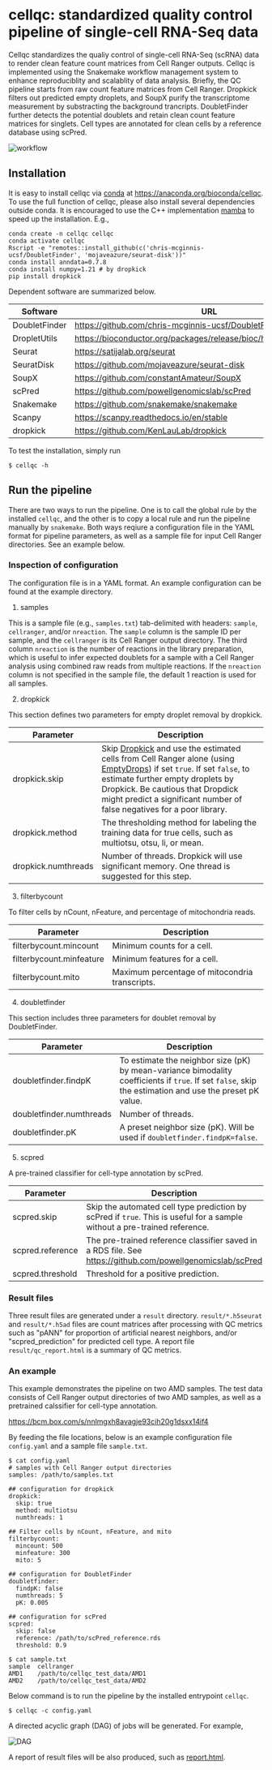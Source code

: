 # cellqc: standardized quality control pipeline of single-cell RNA-Seq data

Cellqc standardizes the qualiy control of single-cell RNA-Seq (scRNA) data to render clean feature count matrices from Cell Ranger outputs. Cellqc is implemented using the Snakemake workflow management system to enhance reproduciblity and scalablity of data analysis. Briefly, the QC pipeline starts from raw count feature matrices from Cell Ranger. Dropkick filters out predicted empty droplets, and SoupX purify the transcriptome measurement by substracting the background trancripts. DoubletFinder further detects the potential doublets and retain clean count feature matrices for singlets. Cell types are annotated for clean cells by a reference database using scPred.

![workflow](docs/workflow.png)

## Installation

It is easy to install cellqc via [conda](https://docs.conda.io/en/latest/miniconda.html) at https://anaconda.org/bioconda/cellqc. To use the full function of cellqc, please also install several dependencies outside conda. It is encouraged to use the C++ implementation [mamba](https://github.com/mamba-org/mamba) to speed up the installation. E.g.,

```
conda create -n cellqc cellqc
conda activate cellqc
Rscript -e "remotes::install_github(c('chris-mcginnis-ucsf/DoubletFinder', 'mojaveazure/seurat-disk'))"
conda install anndata=0.7.8
conda install numpy=1.21 # by dropkick
pip install dropkick
```

Dependent software are summarized below.

| Software | URL |
|-------|-------|
| DoubletFinder | https://github.com/chris-mcginnis-ucsf/DoubletFinder |
| DropletUtils | https://bioconductor.org/packages/release/bioc/html/DropletUtils.html |
| Seurat | https://satijalab.org/seurat |
| SeuratDisk | https://github.com/mojaveazure/seurat-disk |
| SoupX | https://github.com/constantAmateur/SoupX |
| scPred | https://github.com/powellgenomicslab/scPred |
| Snakemake | https://github.com/snakemake/snakemake |
| Scanpy | https://scanpy.readthedocs.io/en/stable |
| dropkick | https://github.com/KenLauLab/dropkick |

To test the installation, simply run

```
$ cellqc -h
```

## Run the pipeline

There are two ways to run the pipeline. One is to call the global rule by the installed `cellqc`, and the other is to copy a local rule and run the pipeline manually by `snakemake`. Both ways reqiure a configuration file in the YAML format for pipeline parameters, as well as a sample file for input Cell Ranger directories. See an example below.

### Inspection of configuration

The configuration file is in a YAML format. An example configuration can be found at the example directory. 

1. samples

This is a sample file (e.g., `samples.txt`) tab-delimited with headers: `sample`, `cellranger`, and/or `nreaction`. The `sample` column is the sample ID per sample, and the `cellranger` is its Cell Ranger output directory. The third column `nreaction` is the number of reactions in the library preparation, which is useful to infer expected doublets for a sample with a Cell Ranger analysis using combined raw reads from multiple reactions. If the `nreaction` column is not specified in the sample file, the default 1 reaction is used for all samples.

2. dropkick

This section defines two parameters for empty droplet removal by dropkick.

| Parameter | Description |
|-------|-------|
| dropkick.skip | Skip [Dropkick](https://github.com/KenLauLab/dropkick) and use the estimated cells from Cell Ranger alone (using [EmptyDrops](https://support.10xgenomics.com/single-cell-gene-expression/software/pipelines/latest/algorithms/overview#cell_calling)) if set `true`. If set `false`, to estimate further empty droplets by Dropkick. Be cautious that Dropdick might predict a significant number of false negatives for a poor library. |
| dropkick.method | The thresholding method for labeling the training data for true cells, such as multiotsu, otsu, li, or mean. |
| dropkick.numthreads | Number of threads. Dropkick will use significant memory. One thread is suggested for this step. |

3. filterbycount

To filter cells by nCount, nFeature, and percentage of mitochondria reads.

| Parameter | Description |
|-------|-------|
| filterbycount.mincount | Minimum counts for a cell. |
| filterbycount.minfeature | Minimum features for a cell. |
| filterbycount.mito | Maximum percentage of mitocondria transcripts. |

4. doubletfinder

This section includes three parameters for doublet removal by DoubletFinder.

| Parameter | Description |
|-------|-------|
| doubletfinder.findpK | To estimate the neighbor size (pK) by mean-variance bimodality coefficients if `true`. If set `false`, skip the estimation and use the preset pK value. |
| doubletfinder.numthreads | Number of threads. |
| doubletfinder.pK | A preset neighbor size (pK). Will be used if `doubletfinder.findpK=false`.|

5. scpred

A pre-trained classifier for cell-type annotation by scPred.

| Parameter | Description |
|-------|-------|
| scpred.skip | Skip the automated cell type prediction by scPred if `true`. This is useful for a sample without a pre-trained reference. |
| scpred.reference | The pre-trained reference classifier saved in a RDS file. See https://github.com/powellgenomicslab/scPred |
| scpred.threshold | Threshold for a positive prediction. |

### Result files

Three result files are generated under a `result` directory. `result/*.h5seurat` and `result/*.h5ad` files are count matrices after processing with QC metrics such as "pANN" for proportion of artificial nearest neighbors, and/or "scpred_prediction" for predicted cell type. A report file `result/qc_report.html` is a summary of QC metrics.

### An example

This example demonstrates the pipeline on two AMD samples. The test data consists of Cell Ranger output directories of two AMD samples, as well as a pretrained calssifier for cell-type annotation.

https://bcm.box.com/s/nnlmgxh8avagje93cih20g1dsxx14if4

By feeding the file locations, below is an example configuration file `config.yaml` and a sample file `sample.txt`.

```
$ cat config.yaml
# samples with Cell Ranger output directories
samples: /path/to/samples.txt

## configuration for dropkick
dropkick:
  skip: true
  method: multiotsu
  numthreads: 1

## Filter cells by nCount, nFeature, and mito
filterbycount:
  mincount: 500
  minfeature: 300
  mito: 5

## configuration for DoubletFinder
doubletfinder:
  findpK: false
  numthreads: 5
  pK: 0.005

## configuration for scPred
scpred:
  skip: false
  reference: /path/to/scPred_reference.rds
  threshold: 0.9
```

```
$ cat sample.txt
sample	cellranger
AMD1	/path/to/cellqc_test_data/AMD1
AMD2	/path/to/cellqc_test_data/AMD2
```

Below command is to run the pipeline by the installed entrypoint `cellqc`.

```
$ cellqc -c config.yaml
```

A directed acyclic graph (DAG) of jobs will be generated. For example,

![DAG](docs/tests/dag.png)

A report of result files will be also produced, such as [report.html](https://github.com/lijinbio/cellqc/blob/master/docs/tests/report.html).

